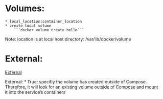 
# Volumes:
    * local_location:container_location
    * create local volume
        ```docker volume create hello```
Note: location is at local host directory: /var/lib/docker/volume



#   External:
[External](https://docs.docker.com/compose/compose-file/compose-file-v3/#external:~:text=%3A/docker/example%22-,external,-%F0%9F%94%97)

External:
    * True: specifiy the volume has created outside of Compose. Therefore, it will look for an existing volume outside of Compose and mount it into the service’s containers